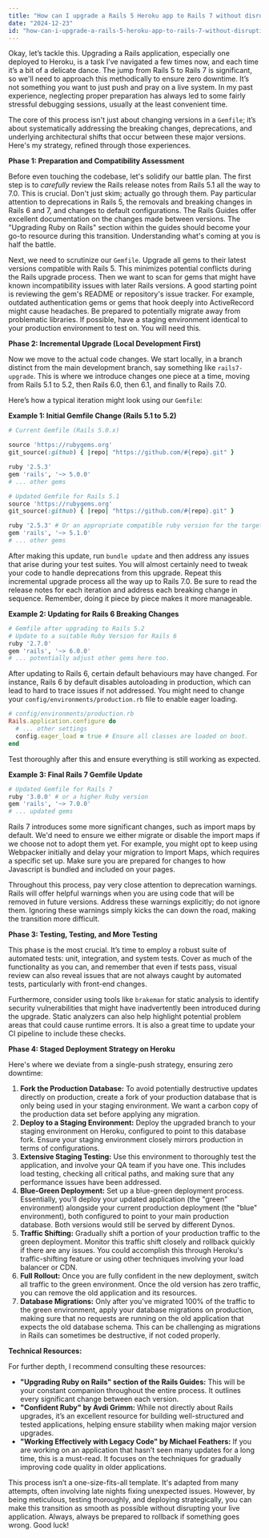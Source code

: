 ```yaml
---
title: "How can I upgrade a Rails 5 Heroku app to Rails 7 without disrupting the current deployment?"
date: "2024-12-23"
id: "how-can-i-upgrade-a-rails-5-heroku-app-to-rails-7-without-disrupting-the-current-deployment"
---
```


Okay, let’s tackle this. Upgrading a Rails application, especially one deployed to Heroku, is a task I’ve navigated a few times now, and each time it’s a bit of a delicate dance. The jump from Rails 5 to Rails 7 is significant, so we'll need to approach this methodically to ensure zero downtime. It’s not something you want to just push and pray on a live system. In my past experience, neglecting proper preparation has always led to some fairly stressful debugging sessions, usually at the least convenient time.

The core of this process isn't just about changing versions in a `Gemfile`; it’s about systematically addressing the breaking changes, deprecations, and underlying architectural shifts that occur between these major versions. Here's my strategy, refined through those experiences.

**Phase 1: Preparation and Compatibility Assessment**

Before even touching the codebase, let's solidify our battle plan. The first step is to *carefully* review the Rails release notes from Rails 5.1 all the way to 7.0. This is crucial. Don't just skim; actually go through them. Pay particular attention to deprecations in Rails 5, the removals and breaking changes in Rails 6 and 7, and changes to default configurations. The Rails Guides offer excellent documentation on the changes made between versions. The "Upgrading Ruby on Rails" section within the guides should become your go-to resource during this transition. Understanding what's coming at you is half the battle.

Next, we need to scrutinize our `Gemfile`. Upgrade all gems to their latest versions compatible with Rails 5. This minimizes potential conflicts during the Rails upgrade process. Then we want to scan for gems that might have known incompatibility issues with later Rails versions. A good starting point is reviewing the gem's README or repository's issue tracker. For example, outdated authentication gems or gems that hook deeply into ActiveRecord might cause headaches. Be prepared to potentially migrate away from problematic libraries. If possible, have a staging environment identical to your production environment to test on. You will need this.

**Phase 2: Incremental Upgrade (Local Development First)**

Now we move to the actual code changes. We start locally, in a branch distinct from the main development branch, say something like `rails7-upgrade`. This is where we introduce changes one piece at a time, moving from Rails 5.1 to 5.2, then Rails 6.0, then 6.1, and finally to Rails 7.0.

Here’s how a typical iteration might look using our `Gemfile`:

**Example 1: Initial Gemfile Change (Rails 5.1 to 5.2)**

```ruby
# Current Gemfile (Rails 5.0.x)

source 'https://rubygems.org'
git_source(:github) { |repo| "https://github.com/#{repo}.git" }

ruby '2.5.3'
gem 'rails', '~> 5.0.0'
# ... other gems

# Updated Gemfile for Rails 5.1
source 'https://rubygems.org'
git_source(:github) { |repo| "https://github.com/#{repo}.git" }

ruby '2.5.3' # Or an appropriate compatible ruby version for the target Rails version
gem 'rails', '~> 5.1.0'
# ... other gems
```

After making this update, run `bundle update` and then address any issues that arise during your test suites. You will almost certainly need to tweak your code to handle deprecations from this upgrade. Repeat this incremental upgrade process all the way up to Rails 7.0. Be sure to read the release notes for each iteration and address each breaking change in sequence. Remember, doing it piece by piece makes it more manageable.

**Example 2: Updating for Rails 6 Breaking Changes**

```ruby
# Gemfile after upgrading to Rails 5.2
# Update to a suitable Ruby Version for Rails 6
ruby '2.7.0'
gem 'rails', '~> 6.0.0'
# ... potentially adjust other gems here too.
```
After updating to Rails 6, certain default behaviours may have changed. For instance, Rails 6 by default disables autoloading in production, which can lead to hard to trace issues if not addressed. You might need to change your `config/environments/production.rb` file to enable eager loading.

```ruby
# config/environments/production.rb
Rails.application.configure do
  # ... other settings
  config.eager_load = true # Ensure all classes are loaded on boot.
end
```
Test thoroughly after this and ensure everything is still working as expected.

**Example 3: Final Rails 7 Gemfile Update**

```ruby
# Updated Gemfile for Rails 7
ruby '3.0.0' # or a higher Ruby version
gem 'rails', '~> 7.0.0'
# ... updated gems
```

Rails 7 introduces some more significant changes, such as import maps by default. We'd need to ensure we either migrate or disable the import maps if we choose not to adopt them yet. For example, you might opt to keep using Webpacker initially and delay your migration to Import Maps, which requires a specific set up. Make sure you are prepared for changes to how Javascript is bundled and included on your pages.

Throughout this process, pay very close attention to deprecation warnings. Rails will offer helpful warnings when you are using code that will be removed in future versions. Address these warnings explicitly; do not ignore them. Ignoring these warnings simply kicks the can down the road, making the transition more difficult.

**Phase 3: Testing, Testing, and More Testing**

This phase is the most crucial. It’s time to employ a robust suite of automated tests: unit, integration, and system tests. Cover as much of the functionality as you can, and remember that even if tests pass, visual review can also reveal issues that are not always caught by automated tests, particularly with front-end changes.

Furthermore, consider using tools like `brakeman` for static analysis to identify security vulnerabilities that might have inadvertently been introduced during the upgrade. Static analyzers can also help highlight potential problem areas that could cause runtime errors. It is also a great time to update your CI pipeline to include these checks.

**Phase 4: Staged Deployment Strategy on Heroku**

Here's where we deviate from a single-push strategy, ensuring zero downtime:

1. **Fork the Production Database:** To avoid potentially destructive updates directly on production, create a fork of your production database that is only being used in your staging environment. We want a carbon copy of the production data set before applying any migration.
2. **Deploy to a Staging Environment:** Deploy the upgraded branch to your staging environment on Heroku, configured to point to this database fork. Ensure your staging environment closely mirrors production in terms of configurations.
3. **Extensive Staging Testing:** Use this environment to thoroughly test the application, and involve your QA team if you have one. This includes load testing, checking all critical paths, and making sure that any performance issues have been addressed.
4. **Blue-Green Deployment:** Set up a blue-green deployment process. Essentially, you’ll deploy your updated application (the "green" environment) alongside your current production deployment (the "blue" environment), both configured to point to your main production database. Both versions would still be served by different Dynos.
5. **Traffic Shifting:** Gradually shift a portion of your production traffic to the green deployment. Monitor this traffic shift closely and rollback quickly if there are any issues. You could accomplish this through Heroku's traffic-shifting feature or using other techniques involving your load balancer or CDN.
6. **Full Rollout:** Once you are fully confident in the new deployment, switch all traffic to the green environment. Once the old version has zero traffic, you can remove the old application and its resources.
7. **Database Migrations:** Only after you've migrated 100% of the traffic to the green environment, apply your database migrations on production, making sure that no requests are running on the old application that expects the old database schema. This can be challenging as migrations in Rails can sometimes be destructive, if not coded properly.

**Technical Resources:**

For further depth, I recommend consulting these resources:

*   **"Upgrading Ruby on Rails" section of the Rails Guides:** This will be your constant companion throughout the entire process. It outlines every significant change between each version.
*   **"Confident Ruby" by Avdi Grimm:** While not directly about Rails upgrades, it’s an excellent resource for building well-structured and tested applications, helping ensure stability when making major version upgrades.
*   **"Working Effectively with Legacy Code" by Michael Feathers:** If you are working on an application that hasn’t seen many updates for a long time, this is a must-read. It focuses on the techniques for gradually improving code quality in older applications.

This process isn’t a one-size-fits-all template. It's adapted from many attempts, often involving late nights fixing unexpected issues. However, by being meticulous, testing thoroughly, and deploying strategically, you can make this transition as smooth as possible without disrupting your live application. Always, always be prepared to rollback if something goes wrong. Good luck!
